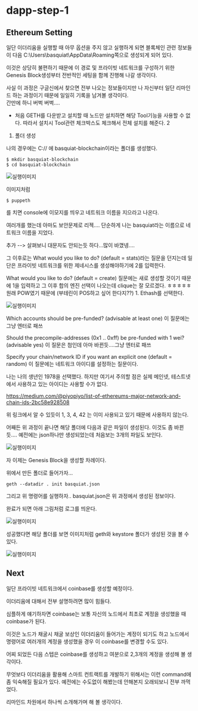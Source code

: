 # dapp-step-1

## Ethereum Setting    

일단 이더리움을 실행할 때 아무 옵션을 주지 않고 실행하게 되면 블록체인 관련 정보들이 다음 C:\Users\basquiat\AppData\Roaming쪽으로 생성되게 되어 있다.    

이것은 상당히 불편하기 때문에 이 경로 및 프라이빗 네트워크를 구성하기 위한 Genesis Block생성부터 전반적인 세팅을 함께 진행해 나갈 생각이다.    

사실 이 과정은 구글신에서 찾으면 전부 나오는 정보들이지만 나 자신부터 일단 리마인드 하는 과정이기 때문에 일일히 기록을 남겨볼 생각이다.    
간만에 하니 버벅 버벅....

* 처음 GETH를 다운받고 설치할 때 노드만 설치하면 해당 Tool기능을 사용할 수 없다. 따라서 설치시 Tool관련 체크박스도 체크해서 전체 설치를 해준다.    2

1. 폴더 생성

나의 경우에는 C:// 에 basquiat-blockchain이라는 폴더를 생성했다.

```
$ mkdir basquiat-blockchain
$ cd basquiat-blockchain

```

![실행이미지](https://github.com/basquiat78/eth-dapp-nodejs/blob/dapp-step-1/capture/shot1.PNG)      

이미지처럼    
```
$ puppeth

```    
를 치면 console에 이모지를 띄우고 네트워크 이름을 지으라고 나온다.    

여러개를 했는데 아마도 보안문제로 리젝.... 단순하게 나는 basquiat라는 이름으로 네트워크 이름을 지었다.

추가 --> 살펴보니 대문자도 안되는듯 하다...많이 바꼈넹....

그 이후로는 What would you like to do? (default = stats)라는 질문을 던지는데 일단은 프라이빗 네트워크를 위한 제네시스를 생성해야하기에 2를 입력한다.

What would you like to do? (default = create) 질문에는 새로 생성할 것이기 때문에 1을 입력하고 그 이후 합의 엔진 선택이 나오는데 clique는 잘 모르겠다. ㅎㅎㅎㅎㅎ     
원래 POW였기 때문에 (부테린이 POS하고 싶어 한다지??) 1. Ethash를 선택한다.


![실행이미지](https://github.com/basquiat78/eth-dapp-nodejs/blob/dapp-step-1/capture/shot2.PNG)     

Which accounts should be pre-funded? (advisable at least one) 이 질문에는 그냥 엔터로 패쓰    

Should the precompile-addresses (0x1 .. 0xff) be pre-funded with 1 wei? (advisable yes) 이 질문은 첨인데 아마 바뀐듯....그냥 엔터로 패쓰    

Specify your chain/network ID if you want an explicit one (default = random) 이 질문에는 네트워크 아이디를 설정하는 질문이다.

나는 나의 생년인 1978을 선택했다. 하지만 여기서 주의할 점은 실제 메인넷, 테스트넷에서 사용하고 있는 아이디는 사용할 수가 없다.    


https://medium.com/@piyopiyo/list-of-ethereums-major-network-and-chain-ids-2bc58e928508    

위 링크에서 알 수 있듯이 1, 3, 4, 42 는 이미 사용되고 있기 때문에 사용하지 않는다.    

어째든 위 과정이 끝나면 해당 폴더에 다음과 같은 파일이 생성된다. 이것도 좀 바뀐듯.... 예전에는 json하나만 생성되었는데 처음보는 3개의 파일도 보인다.     

![실행이미지](https://github.com/basquiat78/eth-dapp-nodejs/blob/dapp-step-1/capture/shot3.PNG)     


자 이제는 Genesis Block을 생성할 차례이다.

위에서 만든 폴더로 들어가자...

```    
geth --datadir . init basquiat.json
```    

그리고 위 명령어를 실행하자.. basquiat.json은 위 과정에서 생성된 정보이다.  

완료가 되면 아래 그림처럼 로그를 띄운다.     

![실행이미지](https://github.com/basquiat78/eth-dapp-nodejs/blob/dapp-step-1/capture/shot4.PNG)     

성공했다면 해당 폴더를 보면 이미지처럼 geth와 keystore 폴더가 생성된 것을 볼 수 있다.    

![실행이미지](https://github.com/basquiat78/eth-dapp-nodejs/blob/dapp-step-1/capture/shot5.PNG)    


## Next    

일단 프라이빗 네트워크에서 coinbase를 생성할 예정이다.     

이더리움에 대해서 전부 설명하려면 많이 힘들다.    

심플하게 얘기하자면 coinbase는 보통 자신의 노드에서 최초로 계정을 생성했을 때 coinbase가 된다.     

이것은 노드가 채굴시 채굴 보상인 이더리움이 들어가는 계정이 되기도 하고 노드에서 명령어로 여러개의 계정을 생성했을 경우 이 coinbase를 변경할 수도 있다.    

어찌 되었든 다음 스텝은 coinbase를 생성하고 여분으로 2,3개의 계정을 생성해 볼 생각이다.    

무엇보다 이더리움을 활용해 스마트 컨트랙트를 개발하기 위해서는 이런 command에 좀 익숙해질 필요가 있다. 예전에는 수도없이 해봤는데 안해본지 오래되보니 전부 까먹었다.     

리마인드 차원에서 하나씩 소개해가며 해 볼 생각이다.     
